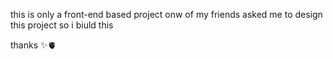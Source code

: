 this is only a front-end based project onw of my friends asked me to design this project so i biuld this 



thanks ✨🫀 
